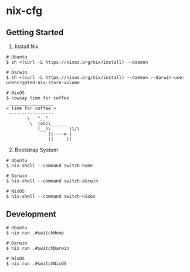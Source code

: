 # nix-cfg

## Getting Started

1. Install Nix

```shell
# Ubuntu
$ sh <(curl -L https://nixos.org/nix/install) --daemon
```

```
# Darwin
$ sh <(curl -L https://nixos.org/nix/install) --daemon --darwin-use-unencrypted-nix-store-volume
```

```
# NixOS
$ cowsay time for coffee
 _________________
< time for coffee >
 -----------------
        \   ^__^
         \  (oo)\_______
            (__)\       )\/\
                ||----w |
                ||     ||
```

2. Bootstrap System

```shell
# Ubuntu
$ nix-shell --command switch-home
```

```
# Darwin
$ nix-shell --command switch-darwin
```

```
# NixOS
$ nix-shell --command switch-nixos
```

## Development

```
# Ubuntu
$ nix run .#switchHome
```
```
# Darwin
$ nix run .#switchDarwin
```
```
# NixOS
$ nix run .#switchNixOS
```
